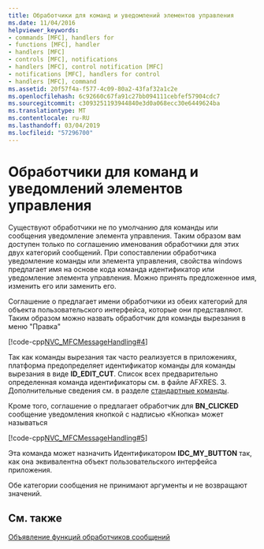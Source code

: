 ```yaml
---
title: Обработчики для команд и уведомлений элементов управления
ms.date: 11/04/2016
helpviewer_keywords:
- commands [MFC], handlers for
- functions [MFC], handler
- handlers [MFC]
- controls [MFC], notifications
- handlers [MFC], control notification [MFC]
- notifications [MFC], handlers for control
- handlers [MFC], command
ms.assetid: 20f57f4a-f577-4c09-80a2-43faf32a1c2e
ms.openlocfilehash: 6c92660c67fa91c27bb094111cebfef57904cdc7
ms.sourcegitcommit: c3093251193944840e3d0a068ecc30e6449624ba
ms.translationtype: MT
ms.contentlocale: ru-RU
ms.lasthandoff: 03/04/2019
ms.locfileid: "57296700"
---
```

# <a name="handlers-for-commands-and-control-notifications"></a>Обработчики для команд и уведомлений элементов управления

Существуют обработчики не по умолчанию для команды или сообщения уведомление элемента управления. Таким образом вам доступен только по соглашению именования обработчики для этих двух категорий сообщений. При сопоставлении обработчика уведомление команды или элемента управления, свойства windows предлагает имя на основе кода команда идентификатор или уведомление элемента управления. Можно принять предложенное имя, изменить его или заменить его.

Соглашение о предлагает имени обработчики из обеих категорий для объекта пользовательского интерфейса, которые они представляют. Таким образом можно назвать обработчик для команды вырезания в меню "Правка"

[!code-cpp[NVC_MFCMessageHandling#4](../mfc/codesnippet/cpp/handlers-for-commands-and-control-notifications_1.h)]

Так как команды вырезания так часто реализуется в приложениях, платформа предопределяет идентификатор команды для команды вырезания в виде **ID_EDIT_CUT**. Список всех предварительно определенная команда идентификаторы см. в файле AFXRES. З. Дополнительные сведения см. в разделе [стандартные команды](../mfc/standard-commands.md).

Кроме того, соглашение о предлагает обработчик для **BN_CLICKED** сообщение уведомления кнопкой с надписью «Кнопка» может называться

[!code-cpp[NVC_MFCMessageHandling#5](../mfc/codesnippet/cpp/handlers-for-commands-and-control-notifications_2.h)]

Эта команда может назначить Идентификатором **IDC_MY_BUTTON** так, как она эквивалентна объект пользовательского интерфейса приложения.

Обе категории сообщения не принимают аргументы и не возвращают значений.

## <a name="see-also"></a>См. также

[Объявление функций обработчиков сообщений](../mfc/declaring-message-handler-functions.md)
